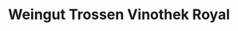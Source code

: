 ---
title: "Weingut Trossen Vinothek Royal"
url: /traben-trarbach/weingut-trossen-vinothek-royal/
shop: Wein
---
